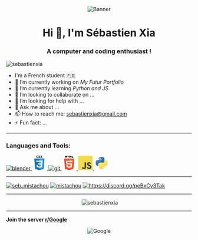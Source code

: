<p align="center"><img src="https://whatifgaming.com/wp-content/uploads/2022/03/Open-A-New-Window.gif)" alt="Banner"/></p>

<h1 align="center">Hi 👋, I'm Sébastien Xia</h1>
<h3 align="center">A computer and coding enthusiast !</h3>
<p align="left"> <img src="https://komarev.com/ghpvc/?username=sebastienxia&label=Profile%20views&color=0e75b6&style=flat" alt="sebastienxia" /> </p>

- I'm a French student 🇫🇷
- 🔭 I’m currently working on <em>My Futur Portfolio</em>
- 🌱 I’m currently learning <em>Python and JS</em>
- 👯 I’m looking to collaborate on ...
- 🤔 I’m looking for help with ...
- 💬 Ask me about ...
- 📫 How to reach me: sebastienxia@gmail.com
- ⚡ Fun fact: ...
<hr/>
<h3 align="left">Languages and Tools:</h3>
<p align="left"> <a href="https://www.blender.org/" target="_blank" rel="noreferrer"> <img src="https://download.blender.org/branding/community/blender_community_badge_white.svg" alt="blender" width="40" height="40"/> </a> <a href="https://www.w3schools.com/css/" target="_blank" rel="noreferrer"> <img src="https://raw.githubusercontent.com/devicons/devicon/master/icons/css3/css3-original-wordmark.svg" alt="css3" width="40" height="40"/> </a> <a href="https://git-scm.com/" target="_blank" rel="noreferrer"> <img src="https://www.vectorlogo.zone/logos/git-scm/git-scm-icon.svg" alt="git" width="40" height="40"/> </a> <a href="https://www.w3.org/html/" target="_blank" rel="noreferrer"> <img src="https://raw.githubusercontent.com/devicons/devicon/master/icons/html5/html5-original-wordmark.svg" alt="html5" width="40" height="40"/> </a> <a href="https://developer.mozilla.org/en-US/docs/Web/JavaScript" target="_blank" rel="noreferrer"> <img src="https://raw.githubusercontent.com/devicons/devicon/master/icons/javascript/javascript-original.svg" alt="javascript" width="40" height="40"/> </a> <a href="https://www.python.org" target="_blank" rel="noreferrer"> <img src="https://raw.githubusercontent.com/devicons/devicon/master/icons/python/python-original.svg" alt="python" width="40" height="40"/> </a> </p>
<hr/>
<p align="left">
<a href="https://instagram.com/seb_mistachou" target="blank"><img align="center" src="https://raw.githubusercontent.com/rahuldkjain/github-profile-readme-generator/master/src/images/icons/Social/instagram.svg" alt="seb_mistachou" target=_blank height="30" width="40" /></a>
<a href="https://www.youtube.com/channel/UCLhUTglyRUY7WK2CpC6wEog" target="_blank"><img align="center" src="https://raw.githubusercontent.com/rahuldkjain/github-profile-readme-generator/master/src/images/icons/Social/youtube.svg" alt="mistachou" height="30" width="40" /></a>
<a href="https://discord.gg/https://discord.gg/peBxCy3Tak" target="_blank"><img align="center" src="https://raw.githubusercontent.com/rahuldkjain/github-profile-readme-generator/master/src/images/icons/Social/discord.svg" alt="https://discord.gg/peBxCy3Tak" height="30" width="40" /></a>
</p>
<hr/>
<p align="center">&nbsp;<img src="https://github-readme-stats.vercel.app/api?username=sebastienxia&show_icons=true&locale=en" alt="sebastienxia" /></p>
<hr/>
<p><strong>Join the server <a href="http://www.discord.gg/Google">r/Google</a></strong></p>
<p align="center"><img src="https://f.hellowork.com/blogdumoderateur/2015/09/logo-google-gif.gif" alt="Google"/></p>
